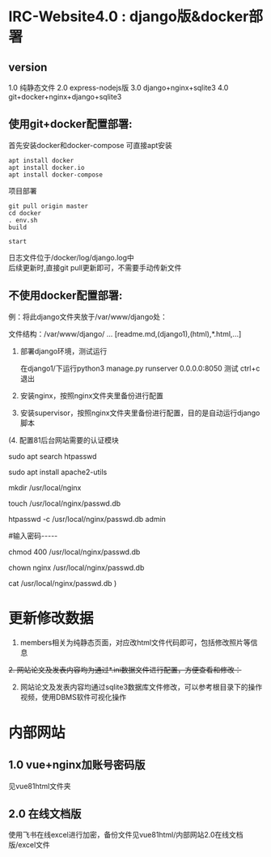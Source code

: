 # IRC-Website4.0 : django版&docker部署

## version
1.0 纯静态文件
2.0 express-nodejs版
3.0 django+nginx+sqlite3
4.0 git+docker+nginx+django+sqlite3

## 使用git+docker配置部署:
首先安装docker和docker-compose 可直接apt安装
```
apt install docker
apt install docker.io
apt install docker-compose
```
项目部署
```
git pull origin master
cd docker
. env.sh
build

start
```
日志文件位于/docker/log/django.log中  
后续更新时,直接git pull更新即可，不需要手动传新文件


## 不使用docker配置部署:

例：将此django文件夹放于/var/www/django处：

文件结构：/var/www/django/ ...  [readme.md,(django1),(html),*.html,...]

1. 部署django环境，测试运行

   在django1/下运行python3 manage.py runserver 0.0.0.0:8050 测试 ctrl+c退出

2. 安装nginx，按照nginx文件夹里备份进行配置

3. 安装supervisor，按照nginx文件夹里备份进行配置，目的是自动运行django脚本

(4. 配置81后台网站需要的认证模块

   sudo apt search htpasswd

   sudo apt install apache2-utils

   mkdir /usr/local/nginx

   touch /usr/local/nginx/passwd.db

   htpasswd -c /usr/local/nginx/passwd.db admin

   #输入密码-----

   chmod 400 /usr/local/nginx/passwd.db

   chown nginx  /usr/local/nginx/passwd.db

   cat /usr/local/nginx/passwd.db
)
   

# 更新修改数据

1. members相关为纯静态页面，对应改html文件代码即可，包括修改照片等信息

~~2. 网站论文及发表内容均为通过*.ini数据文件进行配置，方便查看和修改：~~

2. 网站论文及发表内容均通过sqlite3数据库文件修改，可以参考根目录下的操作视频，使用DBMS软件可视化操作


# 内部网站

## 1.0 vue+nginx加账号密码版
见vue81html文件夹

## 2.0 在线文档版
使用飞书在线excel进行加密，备份文件见vue81html/内部网站2.0在线文档版/excel文件